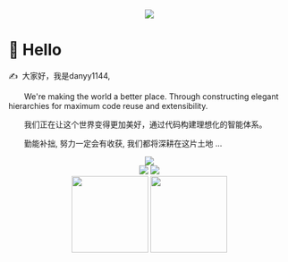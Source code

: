 <!-- 招呼词-动态打字效果 -->
<h1 align="center">
    <img src="https://readme-typing-svg.herokuapp.com/?lines=%22hello兄弟盟!%22;又是平平无奇emo的一天!&center=true&size=27">
</h1>

<!-- 个人介绍 -->
#  🙋 Hello

<p>✍️&nbsp;&nbsp;大家好，我是danyy1144, </p>
<p>&emsp;&emsp;We're making the world a better place. Through constructing elegant hierarchies for maximum code reuse and extensibility.</p>
<p>&emsp;&emsp;我们正在让这个世界变得更加美好，通过代码构建理想化的智能体系。</p>
<p>&emsp;&emsp;勤能补拙, 努力一定会有收获, 我们都将深耕在这片土地 ...</p>
 

<!-- 敲代码的图片 -->
<!-- <div align="center" ><img order-radius="100px" src="https://cdn.jsdelivr.net/gh/danny1144/danny1144/assets/work_on_night.gif"/></div> -->



<!-- 贪吃蛇代码贡献图 -->
<div align="center"><img src="https://cdn.jsdelivr.net/gh/danny1144/danny1144/assets/github-contribution-grid-snake.svg" /></div>

<!-- 比较好的开源项目卡片 -->
<div align="center">
<a href="https://github.com/danny1144/NewsCrawl">
  <img src="https://github-readme-stats.vercel.app/api/pin/?username=danny1144&repo=NewsCrawl&theme=dark&bg_color=0d1117&hide_border=true" /></a>
<a href="https://github.com/danny1144/ppyolo-captcha">
  <img src="https://github-readme-stats.vercel.app/api/pin/?username=danny1144&repo=ppyolo-captcha&theme=dark&bg_color=0d1117&hide_border=true" /></a>
</div>

 

<!-- GitHub数据统计 -->
<div align="center">
  <img height="137px" src="https://github-readme-stats.vercel.app/api?username=danny1144&hide_title=true&hide_border=true&show_icons=trueline_height=21&text_color=000&icon_color=000&bg_color=0,ea6161,ffc64d,fffc4d,52fa5a&theme=graywhite" />
  <img height="137px" src="https://github-readme-stats.vercel.app/api/top-langs/?username=danny1144&hide_title=true&hide_border=true&layout=compact&langs_count=6&text_color=000&icon_color=fff&bg_color=0,52fa5a,4dfcff,c64dff&theme=graywhite" />
</div>
  

<!-- 🧠 计划学习 -->

<!-- 🧰 常用的工具: -->

<!-- 🧠 常用工具

<div align="center">
<img alt-"java" src="https://media.giphy.com/media/XAxylRMCdpbEWUAvr8/giphy.gif" width="100" title="java">
<img alt="css" src="https://media.giphy.com/media/fsEaZldNC8A1PJ3mwp/giphy.gif" width="100" title="css">
<img alt="VSCode" src="https://i.giphy.com/media/IdyAQJVN2kVPNUrojM/200.webp" width="100" title="vscode">
<img alt="python" src="https://i.giphy.com/media/LMt9638dO8dftAjtco/200.webp" width="100" title="python">
<img alt="javascript" src="https://media3.giphy.com/media/ln7z2eWriiQAllfVcn/200w.webp" width="100" title="javascript">
<img alt="sublime" src="https://media.giphy.com/media/jnDKffgCfGYOp6cMTK/giphy.gif" width="100" title="sublime">
<img alt="github" src="https://i.giphy.com/media/KzJkzjggfGN5Py6nkT/200.webp" width="100" title="github">
<img alt="node" src="https://media.giphy.com/media/kdFc8fubgS31b8DsVu/giphy.gif" width="85" title="node">
</div> -->

<!-- just img
<div align="center"><img src="https://cdn.jsdelivr.net/gh/sun0225SUN/photos/images/202110311924844.png" /></div>
 -->
 
